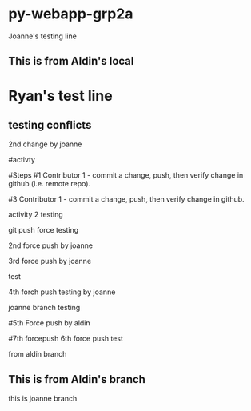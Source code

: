 # py-webapp-grp2a


Joanne's testing line

## This is from Aldin's local

# Ryan's test line

## testing conflicts

2nd change by joanne

#activty

#Steps
#1 Contributor 1 - commit a change, push, then verify change in github (i.e. remote repo).

#3 Contributor 1 - commit a change, push, then verify change in github.

activity 2 testing

git push force testing

2nd force push by joanne

3rd force push by joanne

test

4th forch push testing by joanne

joanne branch testing


#5th Force push by aldin

#7th forcepush
6th force push test

from aldin branch


## This is from Aldin's branch

this is joanne branch
